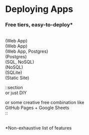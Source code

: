 # Deploying Apps

### Free tiers, easy-to-deploy*
<br/>

<v-clicks>
  <div class="flex gap-4">
    <div class="text-center">
      <LabeledLogo imgSrc="vercel.png" label="Vercel" />
      <span class="text-sm italic">(Web App)</span>
    </div>
    <div class="text-center">
      <LabeledLogo imgSrc="netlify.png" label="Netlify" />
      <span class="text-sm italic">(Web App)</span>
    </div>
    <div class="text-center">
      <LabeledLogo imgSrc="render.png" label="Render" />
      <span class="text-sm italic">(Web App, Postgres)</span>
    </div>
    <div class="text-center">
      <LabeledLogo imgSrc="supabase.png" label="Supabase" />
      <span class="text-sm italic">(Postgres)</span>
    </div>
    <div class="text-center">
      <LabeledLogo imgSrc="firebase.png" label="Firebase" />
      <span class="text-sm italic">(SQL, NoSQL)</span>
    </div>
    <div class="text-center">
      <LabeledLogo imgSrc="mongodb.png" label="MongoDB" />
      <span class="text-sm italic">(NoSQL)</span>
    </div>
    <div class="text-center">
      <LabeledLogo imgSrc="turso.jpg" label="Turso" />
      <span class="text-sm italic">(SQLite)</span>
    </div>
    <div class="text-center">
      <LabeledLogo imgSrc="github.png" label="GitHub Pages" />
      <span class="text-sm italic">(Static Site)</span>
    </div>
  </div>

  ::section
    <br/>
    or just DIY
    <br/>
    <div class="flex gap-12">
      <LabeledLogo imgSrc="aws.png" label="AWS" />
      <LabeledLogo imgSrc="gcp.png" label="GCP" />
      <div>
        or some creative free combination like<br/>
        GitHub Pages + Google Sheets
      </div>
    </div>
  ::

</v-clicks>

<br/>

<div class="text-sm italic">
*Non-exhaustive list of features
</div>